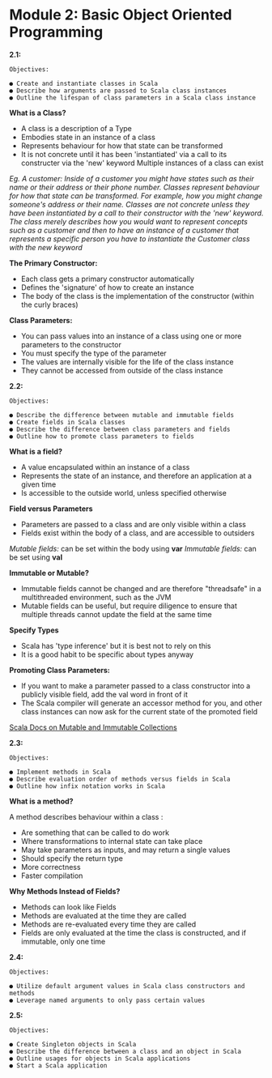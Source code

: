 # Module 2: Basic Object Oriented Programming

**2.1:**
```
Objectives:

● Create and instantiate classes in Scala
● Describe how arguments are passed to Scala class instances
● Outline the lifespan of class parameters in a Scala class instance
```
**What is a Class?**
- A class is a description of a Type
 - Embodies state in an instance of a class
 - Represents behaviour for how that state can be transformed
 - It is not concrete until it has been 'instantiated' via a call to its constructer via the 'new' keyword
 Multiple instances of a class can exist


 _Eg. A customer: Inside of a customer you might have states such as their name or their address or their phone number. Classes represent behaviour for how that state can be transformed. For example, how you might change someone's address or their name. Classes are not concrete unless they have been instantiated by a call to their constructor with the 'new' keyword. The class merely describes how you would want to represent concepts such as a customer and then to have an instance of a customer that represents a specific person you have to instantiate the Customer class with the new keyword_

**The Primary Constructor:**

 - Each class gets a primary constructor automatically
  - Defines the 'signature' of how to create an instance
  - The body of the class is the implementation of the constructor (within the curly braces)

**Class Parameters:**

- You can pass values into an instance of a class using one or more parameters to the constructor
 - You must specify the type of the parameter
 - The values are internally visible for the life of the class instance
 - They cannot be accessed from outside of the class instance

**2.2:**
```
Objectives:

● Describe the difference between mutable and immutable fields
● Create fields in Scala classes
● Describe the difference between class parameters and fields
● Outline how to promote class parameters to fields
```
**What is a field?**

- A value encapsulated within an instance of a class
 - Represents the state of an instance, and therefore an application at a given time
 - Is accessible to the outside world, unless specified otherwise

 **Field versus Parameters**

 - Parameters are passed to a class and are only visible within a class
 - Fields exist within the body of a class, and are accessible to outsiders

 _Mutable fields:_ can be set within the body using **var**
 _Immutable fields:_ can be set using **val**

**Immutable or Mutable?**

- Immutable fields cannot be changed and are therefore "threadsafe" in a multithreaded environment, such as the JVM
- Mutable fields can be useful, but require diligence to ensure that multiple threads cannot update the field at the same time

**Specify Types**

- Scala has 'type inference' but it is best not to rely on this
- It is a good habit to be specific about types anyway

**Promoting Class Parameters:**

- If you want to make a parameter passed to a class constructor into a publicly visible field, add the val word in front of it
- The Scala compiler will generate an accessor method for you, and other class instances can now ask for the current state of the promoted field

[Scala Docs on Mutable and Immutable Collections](http://docs.scala-lang.org/overviews/collections/overview.html)

**2.3:**
```
Objectives:

● Implement methods in Scala
● Describe evaluation order of methods versus fields in Scala
● Outline how infix notation works in Scala
```

**What is a method?**

A method describes behaviour within a class :
  - Are something that can be called to do work
  - Where transformations to internal state can take place
  - May take parameters as inputs, and may return a single values
  - Should specify the return type
   - More correctness
   - Faster compilation


**Why Methods Instead of Fields?**

- Methods can look like Fields
- Methods are evaluated at the time they are called
- Methods are re-evaluated every time they are called
- Fields are only evaluated at the time the class is constructed, and if immutable, only one time

**2.4:**
```
Objectives:

● Utilize default argument values in Scala class constructors and methods
● Leverage named arguments to only pass certain values
```

**2.5:**
```
Objectives:

● Create Singleton objects in Scala
● Describe the difference between a class and an object in Scala
● Outline usages for objects in Scala applications
● Start a Scala application
```
